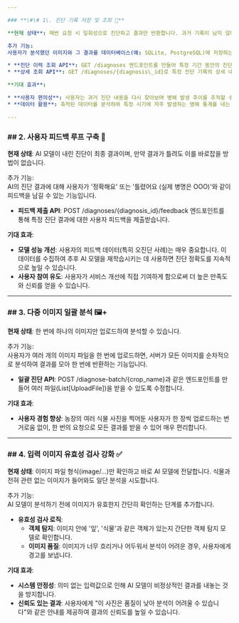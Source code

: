 ```yaml
---

### **\#\# 1\. 진단 기록 저장 및 조회 📝**

**현재 상태**: 매번 요청 시 일회성으로 진단하고 결과만 반환합니다. 과거 기록이 남지 않아 이력 관리가 불가능합니다.

추가 기능:  
사용자가 분석했던 이미지와 그 결과를 데이터베이스(예: SQLite, PostgreSQL)에 저장하는 기능입니다.

* **진단 이력 조회 API**: GET /diagnoses 엔드포인트를 만들어 특정 기간 동안의 진단 기록(파일명, 작물, 진단 결과, 신뢰도, 시간 등)을 목록으로 제공합니다.  
* **상세 조회 API**: GET /diagnoses/{diagnosis\_id}로 특정 진단 기록의 상세 내용을 다시 확인할 수 있습니다.

**기대 효과**:

* **사용자 편의성**: 사용자는 과거 진단 내용을 다시 찾아보며 병해 발생 추이를 추적할 수 있습니다.  
* **데이터 활용**: 축적된 데이터를 분석하여 특정 시기에 자주 발생하는 병해 통계를 내는 등 부가적인 정보 제공이 가능해집니다.

---
```


### **\#\# 2\. 사용자 피드백 루프 구축 🔄**

**현재 상태**: AI 모델이 내린 진단이 최종 결과이며, 만약 결과가 틀려도 이를 바로잡을 방법이 없습니다.

추가 기능:  
AI의 진단 결과에 대해 사용자가 '정확해요' 또는 '틀렸어요 (실제 병명은 OOO)'와 같이 피드백을 남길 수 있는 기능입니다.

* **피드백 제출 API**: POST /diagnoses/{diagnosis\_id}/feedback 엔드포인트를 통해 특정 진단 결과에 대한 사용자 피드백을 제출받습니다.

**기대 효과**:

* **모델 성능 개선**: 사용자의 피드백 데이터(특히 오진단 사례)는 매우 중요합니다. 이 데이터를 수집하여 추후 AI 모델을 재학습시키는 데 사용하면 진단 정확도를 지속적으로 높일 수 있습니다.  
* **사용자 참여 유도**: 사용자가 서비스 개선에 직접 기여하게 함으로써 더 높은 만족도와 신뢰를 얻을 수 있습니다.

---

### **\#\# 3\. 다중 이미지 일괄 분석 🖼️+**

**현재 상태**: 한 번에 하나의 이미지만 업로드하여 분석할 수 있습니다.

추가 기능:  
사용자가 여러 개의 이미지 파일을 한 번에 업로드하면, 서버가 모든 이미지를 순차적으로 분석하여 결과를 모아 한 번에 반환하는 기능입니다.

* **일괄 진단 API**: POST /diagnose-batch/{crop\_name}과 같은 엔드포인트를 만들어 여러 파일(List\[UploadFile\])을 받을 수 있도록 수정합니다.

**기대 효과**:

* **사용자 경험 향상**: 농장의 여러 식물 사진을 찍어둔 사용자가 한 장씩 업로드하는 번거로움 없이, 한 번의 요청으로 모든 결과를 받을 수 있어 매우 편리합니다.

---

### **\#\# 4\. 입력 이미지 유효성 검사 강화 ✅**

**현재 상태**: 이미지 파일 형식(image/...)만 확인하고 바로 AI 모델에 전달합니다. 식물과 전혀 관련 없는 이미지가 들어와도 일단 분석을 시도합니다.

추가 기능:  
AI 모델이 분석하기 전에 이미지가 유효한지 간단히 확인하는 단계를 추가합니다.

* **유효성 검사 로직**:  
  * **객체 탐지**: 이미지 안에 '잎', '식물'과 같은 객체가 있는지 간단한 객체 탐지 모델로 확인합니다.  
  * **이미지 품질**: 이미지가 너무 흐리거나 어두워서 분석이 어려운 경우, 사용자에게 경고를 보냅니다.

**기대 효과**:

* **시스템 안정성**: 의미 없는 입력값으로 인해 AI 모델이 비정상적인 결과를 내놓는 것을 방지합니다.  
* **신뢰도 있는 결과**: 사용자에게 "이 사진은 품질이 낮아 분석이 어려울 수 있습니다"와 같은 안내를 제공하여 결과의 신뢰도를 높일 수 있습니다.
